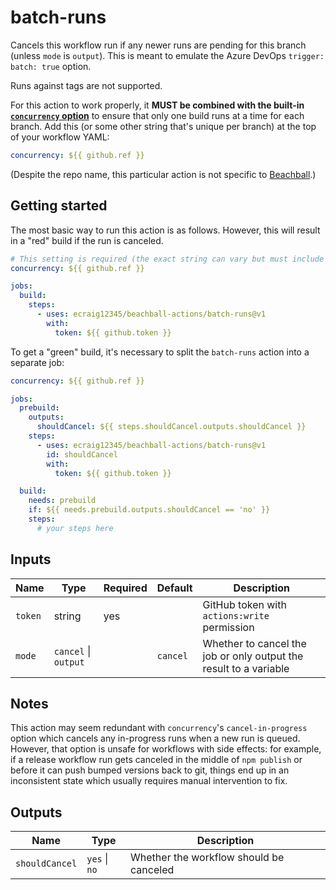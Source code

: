 # batch-runs

Cancels this workflow run if any newer runs are pending for this branch (unless `mode` is `output`). This is meant to emulate the Azure DevOps `trigger: batch: true` option.

Runs against tags are not supported.

For this action to work properly, it **MUST be combined with the built-in [`concurrency` option](https://docs.github.com/en/actions/using-workflows/workflow-syntax-for-github-actions#concurrency)** to ensure that only one build runs at a time for each branch. Add this (or some other string that's unique per branch) at the top of your workflow YAML:

```yaml
concurrency: ${{ github.ref }}
```

(Despite the repo name, this particular action is not specific to [Beachball](https://microsoft.github.io/beachball).)

## Getting started

The most basic way to run this action is as follows. However, this will result in a "red" build if the run is canceled.

```yaml
# This setting is required (the exact string can vary but must include the branch name)
concurrency: ${{ github.ref }}

jobs:
  build:
    steps:
      - uses: ecraig12345/beachball-actions/batch-runs@v1
        with:
          token: ${{ github.token }}
```

To get a "green" build, it's necessary to split the `batch-runs` action into a separate job:

```yaml
concurrency: ${{ github.ref }}

jobs:
  prebuild:
    outputs:
      shouldCancel: ${{ steps.shouldCancel.outputs.shouldCancel }}
    steps:
      - uses: ecraig12345/beachball-actions/batch-runs@v1
        id: shouldCancel
        with:
          token: ${{ github.token }}

  build:
    needs: prebuild
    if: ${{ needs.prebuild.outputs.shouldCancel == 'no' }}
    steps:
      # your steps here
```

## Inputs

| Name    | Type                 | Required | Default  | Description                                                       |
| ------- | -------------------- | -------- | -------- | ----------------------------------------------------------------- |
| `token` | string               | yes      |          | GitHub token with `actions:write` permission                      |
| `mode`  | `cancel` \| `output` |          | `cancel` | Whether to cancel the job or only output the result to a variable |

## Notes

This action may seem redundant with `concurrency`'s `cancel-in-progress` option which cancels any in-progress runs when a new run is queued. However, that option is unsafe for workflows with side effects: for example, if a release workflow run gets canceled in the middle of `npm publish` or before it can push bumped versions back to git, things end up in an inconsistent state which usually requires manual intervention to fix.

## Outputs

| Name           | Type          | Description                             |
| -------------- | ------------- | --------------------------------------- |
| `shouldCancel` | `yes` \| `no` | Whether the workflow should be canceled |
